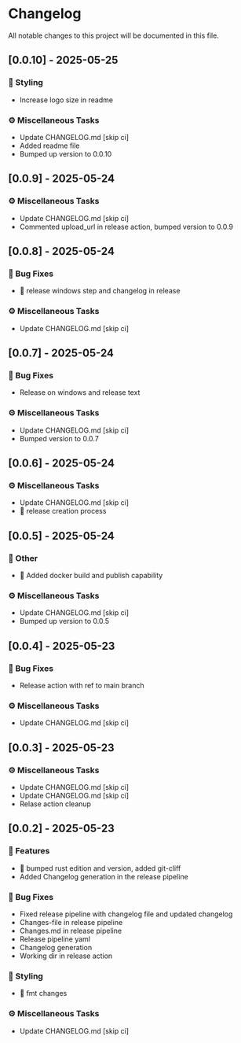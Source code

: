 # Changelog

All notable changes to this project will be documented in this file.

## [0.0.10] - 2025-05-25

### 🎨 Styling

- Increase logo size in readme

### ⚙️ Miscellaneous Tasks

- Update CHANGELOG.md [skip ci]
- Added readme file
- Bumped up version to 0.0.10

## [0.0.9] - 2025-05-24

### ⚙️ Miscellaneous Tasks

- Update CHANGELOG.md [skip ci]
- Commented upload_url in release action, bumped version to 0.0.9

## [0.0.8] - 2025-05-24

### 🐛 Bug Fixes

- :bug: release windows step and changelog in release

### ⚙️ Miscellaneous Tasks

- Update CHANGELOG.md [skip ci]

## [0.0.7] - 2025-05-24

### 🐛 Bug Fixes

- Release on windows and release text

### ⚙️ Miscellaneous Tasks

- Update CHANGELOG.md [skip ci]
- Bumped version to 0.0.7

## [0.0.6] - 2025-05-24

### ⚙️ Miscellaneous Tasks

- Update CHANGELOG.md [skip ci]
- :bug: release creation process

## [0.0.5] - 2025-05-24

### 💼 Other

- :rocket: Added docker build and publish capability

### ⚙️ Miscellaneous Tasks

- Update CHANGELOG.md [skip ci]
- Bumped up version to 0.0.5

## [0.0.4] - 2025-05-23

### 🐛 Bug Fixes

- Release action with ref to main branch

### ⚙️ Miscellaneous Tasks

- Update CHANGELOG.md [skip ci]

## [0.0.3] - 2025-05-23

### ⚙️ Miscellaneous Tasks

- Update CHANGELOG.md [skip ci]
- Update CHANGELOG.md [skip ci]
- Relase action cleanup

## [0.0.2] - 2025-05-23

### 🚀 Features

- :construction_worker: bumped rust edition and version, added git-cliff
- Added Changelog generation in the release pipeline

### 🐛 Bug Fixes

- Fixed release pipeline with changelog file and updated changelog
- Changes-file in release pipeline
- Changes.md in release pipeline
- Release pipeline yaml
- Changelog generation
- Working dir in release action

### 🎨 Styling

- :art: fmt changes

### ⚙️ Miscellaneous Tasks

- Update CHANGELOG.md [skip ci]

<!-- generated by git-cliff -->
